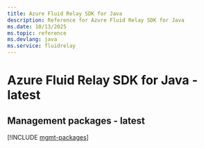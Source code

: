 ```yaml
---
title: Azure Fluid Relay SDK for Java
description: Reference for Azure Fluid Relay SDK for Java
ms.date: 10/13/2025
ms.topic: reference
ms.devlang: java
ms.service: fluidrelay
---
```

# Azure Fluid Relay SDK for Java - latest

## Management packages - latest
[!INCLUDE [mgmt-packages](fluid-relay-mgmt-index.md)]